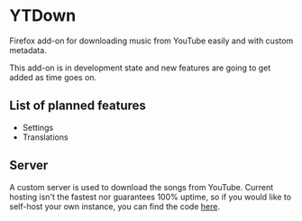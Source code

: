 # YTDown
Firefox add-on for downloading music from YouTube easily and with custom metadata.

This add-on is in development state and new features are going to get added as time goes on.

## List of planned features
- Settings
- Translations

## Server
A custom server is used to download the songs from YouTube. Current hosting isn't the fastest nor guarantees 100% uptime, so if you would like to self-host your own instance, you can find the code [here](https://github.com/Histmy/YTDown-server/).
